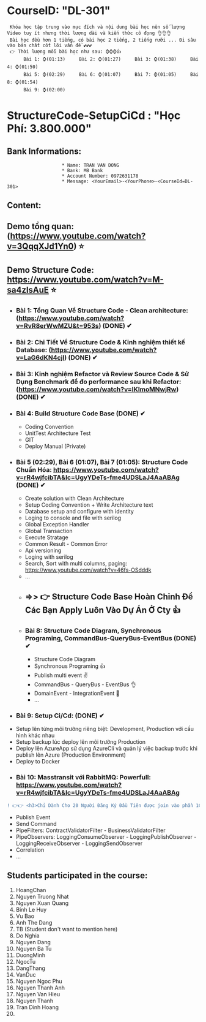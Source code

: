 # CourseID: "DL-301" 
     Khóa học tập trung vào mục đích và nội dung bài học nên số lượng Video tuy ít nhưng thời lượng dài và kiến thức cô đọng 👌👌👌
     Bài học đều hơn 1 tiếng, có bài học 2 tiếng, 2 tiếng rưỡi ... Đi sâu vào bản chất cốt lõi vấn đề 💕💕💕
     👉 Thời lượng mỗi bài học như sau: ⌚⌚⌚👍
          Bài 1: ⌚(01:13)     Bài 2: ⌚(01:27)     Bài 3: ⌚(01:38)     Bài 4: ⌚(01:50)
          Bài 5: ⌚(02:29)     Bài 6: ⌚(01:07)     Bài 7: ⌚(01:05)     Bài 8: ⌚(01:54)
          Bài 9: ⌚(02:00)
# StructureCode-SetupCiCd : "Học Phí: 3.800.000"
  ## Bank Informations:  
                        * Name: TRAN VAN DONG 
                        * Bank: MB Bank
                        * Account Number: 0972631178
                        * Message: <YourEmail>-<YourPhone>-<CourseId=DL-301>

  ## Content:
  
## <b>Demo tổng quan:</b> (https://www.youtube.com/watch?v=3QqqXJd1Yn0) ⭐
## Demo Structure Code: https://www.youtube.com/watch?v=M-sa4zIsAuE ⭐
    
- ### Bài 1: Tổng Quan Về Structure Code - Clean architecture: (https://www.youtube.com/watch?v=RvR8erWwMZU&t=953s) (DONE)  ✔
    
- ### Bài 2: Chi Tiết Về Structure Code & Kinh nghiệm thiết kế Database: (https://www.youtube.com/watch?v=LaG6dKN4cjI) (DONE)  ✔
    
- ### Bài 3: Kinh nghiệm Refactor và Review Source Code & Sử Dụng Benchmark để đo performance sau khi Refactor: (https://www.youtube.com/watch?v=lKlmoMNwjRw) (DONE)  ✔
    
- ### Bài 4: Build Structure Code Base (DONE)  ✔
  + Coding Convention
  + UnitTest Architecture Test
  + GIT
  + Deploy Manual (Private)

- ### Bài 5 (02:29), Bài 6 (01:07), Bài 7 (01:05): Structure Code Chuẩn Hóa: https://www.youtube.com/watch?v=rR4wjfcibTA&lc=UgyYDeTs-fme4UDSLaJ4AaABAg (DONE)  ✔
  + Create solution with Clean Architecture
  + Setup Coding Convention + Write Architecture text
  + Database setup and configure with identity
  + Loging to console and file with serilog
  + Global Exception Handler
  + Global Transaction
  + Execute Stratage
  + Common Result - Common Error
  + Api versioning
  + Loging with serilog
  + Search, Sort with multi columns, paging: https://www.youtube.com/watch?v=46fs-OSdddk
  + ...
  + <h2>=>> 👉 Structure Code Base Hoàn Chỉnh Để Các Bạn Apply Luôn Vào Dự Án Ở Cty 👍</h2>

  - ### Bài 8: Structure Code Diagram, Synchronous Programing, CommandBus-QueryBus-EventBus (DONE)  ✔
    + Structure Code Diagram
    + Synchronous Programing 👍
    + Publish multi event ✌
    + CommandBus - QueryBus - EventBus 👌
    + DomainEvent - IntegrationEvent 🤞
    + ...

- ### Bài 9: Setup Ci/Cd: (DONE)  ✔
 + Setup lên từng môi trường riêng biệt: Development, Production với cấu hình khác nhau
 + Setup backup lúc deploy lên môi trường Production
 + Deploy lên AzureApp sử dụng AzureCli và quản lý việc backup trước khi publish lên Azure (Production Environment)
 + Deploy to Docker
   
- ### Bài 10: Masstransit với RabbitMQ: Powerfull: https://www.youtube.com/watch?v=rR4wjfcibTA&lc=UgyYDeTs-fme4UDSLaJ4AaABAg
 
```diff
! 👉👉 <h3>Chỉ Dành Cho 20 Người Đăng Ký Đầu Tiên được join vào phần 10 Masstransit với RabbitMQ</h3> 👍👍
```
  + Publish Event
  + Send Command
  + PipeFilters: ContractValidatorFilter - BusinessValidatorFilter
  + PipeObservers: LoggingConsumeObserver - LoggingPublishObserver - LoggingReceiveObserver - LoggingSendObserver
  + Correlation
  + ...

## Students participated in the course:
  1. HoangChan
  2. Nguyen Truong Nhat
  3. Nguyen Xuan Quang
  4. Binh Le Huy
  5. Vu Bao
  6. Anh The Dang
  7. TB (Student don't want to mention here)
  8. Do Nghia
  9. Nguyen Dang
  10. Nguyen Ba Tu
  11. DuongMinh
  12. NgocTu
  13. DangThang
  14. VanDuc
  15. Nguyen Ngoc Phu
  16. Nguyen Thanh Anh
  17. Nguyen Van Hieu
  18. Nguyen Thanh
  19. Tran Dinh Hoang
  20. 
